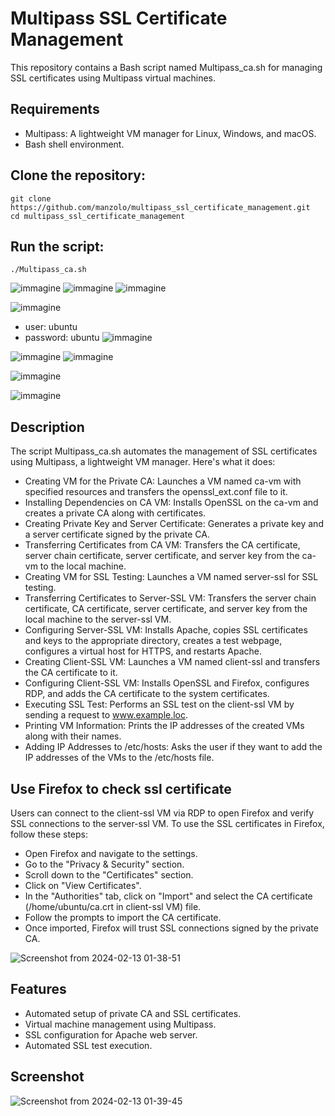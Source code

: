 # Multipass SSL Certificate Management

This repository contains a Bash script named Multipass_ca.sh for managing SSL certificates using Multipass virtual machines.

## Requirements

* Multipass: A lightweight VM manager for Linux, Windows, and macOS.
* Bash shell environment.

## Clone the repository:
```
git clone https://github.com/manzolo/multipass_ssl_certificate_management.git
cd multipass_ssl_certificate_management
```

## Run the script:
```
./Multipass_ca.sh
```
![immagine](https://github.com/manzolo/multipass_ssl_certificate_management/assets/7722346/83909e46-4407-4cf4-8845-7a04299ed5eb)
![immagine](https://github.com/manzolo/multipass_ssl_certificate_management/assets/7722346/3602ae30-8469-4db3-a076-f554ca83779b)
![immagine](https://github.com/manzolo/multipass_ssl_certificate_management/assets/7722346/5de4c67c-73f7-4334-ab67-7c87b666bfd7)

![immagine](https://github.com/manzolo/multipass_ssl_certificate_management/assets/7722346/4f4288da-eb57-47dc-be1c-b3d5cfb88d97)
* user: ubuntu
* password: ubuntu
![immagine](https://github.com/manzolo/multipass_ssl_certificate_management/assets/7722346/7f37ee80-4761-4d85-9657-ed837cc1a347)

![immagine](https://github.com/manzolo/multipass_ssl_certificate_management/assets/7722346/1b55972e-7896-4542-aa18-0761fa2bfb9b)
![immagine](https://github.com/manzolo/multipass_ssl_certificate_management/assets/7722346/8ec504fa-1d00-4ed6-a2b2-d18798716482)

![immagine](https://github.com/manzolo/multipass_ssl_certificate_management/assets/7722346/ca978b55-de6e-4093-a9de-46eb64c296c1)

![immagine](https://github.com/manzolo/multipass_ssl_certificate_management/assets/7722346/6597a261-960d-4684-9c3f-e9b497cc8321)


## Description
The script Multipass_ca.sh automates the management of SSL certificates using Multipass, a lightweight VM manager. Here's what it does:
* Creating VM for the Private CA: Launches a VM named ca-vm with specified resources and transfers the openssl_ext.conf file to it.
* Installing Dependencies on CA VM: Installs OpenSSL on the ca-vm and creates a private CA along with certificates.
* Creating Private Key and Server Certificate: Generates a private key and a server certificate signed by the private CA.
* Transferring Certificates from CA VM: Transfers the CA certificate, server chain certificate, server certificate, and server key from the ca-vm to the local machine.
* Creating VM for SSL Testing: Launches a VM named server-ssl for SSL testing.
* Transferring Certificates to Server-SSL VM: Transfers the server chain certificate, CA certificate, server certificate, and server key from the local machine to the server-ssl VM.
* Configuring Server-SSL VM: Installs Apache, copies SSL certificates and keys to the appropriate directory, creates a test webpage, configures a virtual host for HTTPS, and restarts Apache.
* Creating Client-SSL VM: Launches a VM named client-ssl and transfers the CA certificate to it.
* Configuring Client-SSL VM: Installs OpenSSL and Firefox, configures RDP, and adds the CA certificate to the system certificates.
* Executing SSL Test: Performs an SSL test on the client-ssl VM by sending a request to www.example.loc.
* Printing VM Information: Prints the IP addresses of the created VMs along with their names.
* Adding IP Addresses to /etc/hosts: Asks the user if they want to add the IP addresses of the VMs to the /etc/hosts file.

## Use Firefox to check ssl certificate
Users can connect to the client-ssl VM via RDP to open Firefox and verify SSL connections to the server-ssl VM.
To use the SSL certificates in Firefox, follow these steps:

* Open Firefox and navigate to the settings.
* Go to the "Privacy & Security" section.
* Scroll down to the "Certificates" section.
* Click on "View Certificates".
* In the "Authorities" tab, click on "Import" and select the CA certificate (/home/ubuntu/ca.crt in client-ssl VM) file.
* Follow the prompts to import the CA certificate.
* Once imported, Firefox will trust SSL connections signed by the private CA.

![Screenshot from 2024-02-13 01-38-51](https://github.com/manzolo/multipass_ssl_certificate_management/assets/7722346/95f8d9f5-56e5-490c-a5e9-53bedbe4a3ec)



## Features
* Automated setup of private CA and SSL certificates.
* Virtual machine management using Multipass.
* SSL configuration for Apache web server.
* Automated SSL test execution.

## Screenshot

![Screenshot from 2024-02-13 01-39-45](https://github.com/manzolo/multipass_ssl_certificate_management/assets/7722346/b82685b1-78f5-488e-9b78-86c45f420736)
